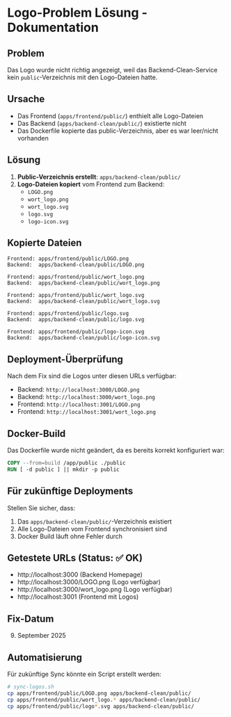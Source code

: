 # Logo-Problem Lösung - Dokumentation

## Problem
Das Logo wurde nicht richtig angezeigt, weil das Backend-Clean-Service kein `public`-Verzeichnis mit den Logo-Dateien hatte.

## Ursache
- Das Frontend (`apps/frontend/public/`) enthielt alle Logo-Dateien
- Das Backend (`apps/backend-clean/public/`) existierte nicht
- Das Dockerfile kopierte das public-Verzeichnis, aber es war leer/nicht vorhanden

## Lösung
1. **Public-Verzeichnis erstellt**: `apps/backend-clean/public/`
2. **Logo-Dateien kopiert** vom Frontend zum Backend:
   - `LOGO.png`
   - `wort_logo.png` 
   - `wort_logo.svg`
   - `logo.svg`
   - `logo-icon.svg`

## Kopierte Dateien
```
Frontend: apps/frontend/public/LOGO.png
Backend:  apps/backend-clean/public/LOGO.png

Frontend: apps/frontend/public/wort_logo.png  
Backend:  apps/backend-clean/public/wort_logo.png

Frontend: apps/frontend/public/wort_logo.svg
Backend:  apps/backend-clean/public/wort_logo.svg

Frontend: apps/frontend/public/logo.svg
Backend:  apps/backend-clean/public/logo.svg

Frontend: apps/frontend/public/logo-icon.svg
Backend:  apps/backend-clean/public/logo-icon.svg
```

## Deployment-Überprüfung
Nach dem Fix sind die Logos unter diesen URLs verfügbar:
- Backend: `http://localhost:3000/LOGO.png`
- Backend: `http://localhost:3000/wort_logo.png`
- Frontend: `http://localhost:3001/LOGO.png`  
- Frontend: `http://localhost:3001/wort_logo.png`

## Docker-Build
Das Dockerfile wurde nicht geändert, da es bereits korrekt konfiguriert war:
```dockerfile
COPY --from=build /app/public ./public
RUN [ -d public ] || mkdir -p public
```

## Für zukünftige Deployments
Stellen Sie sicher, dass:
1. Das `apps/backend-clean/public/`-Verzeichnis existiert
2. Alle Logo-Dateien vom Frontend synchronisiert sind
3. Docker Build läuft ohne Fehler durch

## Getestete URLs (Status: ✅ OK)
- http://localhost:3000 (Backend Homepage)
- http://localhost:3000/LOGO.png (Logo verfügbar)
- http://localhost:3000/wort_logo.png (Logo verfügbar)
- http://localhost:3001 (Frontend mit Logos)

## Fix-Datum
9. September 2025

## Automatisierung
Für zukünftige Sync könnte ein Script erstellt werden:
```bash
# sync-logos.sh
cp apps/frontend/public/LOGO.png apps/backend-clean/public/
cp apps/frontend/public/wort_logo.* apps/backend-clean/public/  
cp apps/frontend/public/logo*.svg apps/backend-clean/public/
```
